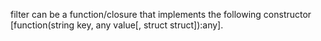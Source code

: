 filter can be a function/closure that implements the following constructor [function(string key, any value[, struct struct]):any].